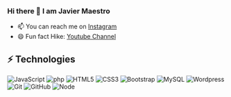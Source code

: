 ### Hi there 👋 I am Javier Maestro

<!--
**maestroGit/maestroGit** is a ✨ _special_ ✨ repository because its `README.md` (this file) appears on your GitHub profile.
- 👯 I’m looking to collaborate as Frontend developer
- 💬 Ask me about ...
-->


- 📫 You can reach me on [Instagram](https://instagram.com/walkexperience)
- 😄 Fun fact Hike: [Youtube Channel](https://www.youtube.com/channel/UCYs7CslihNZaOCJiGqCD0cw)

## ⚡ Technologies

![JavaScript](https://img.shields.io/badge/-JavaScript-black?style=flat-square&logo=javascript)
![php](https://img.shields.io/badge/-php-black?style=flat-square&logo=php)
![HTML5](https://img.shields.io/badge/-HTML5-E34F26?style=flat-square&logo=html5&logoColor=white)
![CSS3](https://img.shields.io/badge/-CSS3-1572B6?style=flat-square&logo=css3)
![Bootstrap](https://img.shields.io/badge/-Bootstrap-563D7C?style=flat-square&logo=bootstrap)
![MySQL](https://img.shields.io/badge/-MySQL-black?style=flat-square&logo=mysql)
![Wordpress](https://img.shields.io/badge/-Wordpress-181717?style=flat-square&logo=wordpress)
![Git](https://img.shields.io/badge/-Git-black?style=flat-square&logo=git)
![GitHub](https://img.shields.io/badge/-GitHub-181717?style=flat-square&logo=github)
![Node](https://img.shields.io/badge/-NODE-black?style=flat-square&logo=Node)


